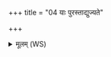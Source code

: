 +++
title = "04 याः पुरस्ताद्युज्यते"

+++
<details><summary>मूलम् (WS)</summary>

याः पुरस्ताद्युज्यते योत पश्चाद्या विश्वतो युज्यते योत सर्वतः।  
यया यज्ञस्त्रायते प्राङ् तां त्वा पृच्छामि कतमा नु सर्चाम् ॥ ४ ॥
</details>